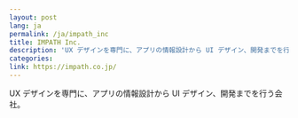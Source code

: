 ```yaml
---
layout: post
lang: ja
permalink: /ja/impath_inc
title: IMPATH Inc.
description: 'UX デザインを専門に、アプリの情報設計から UI デザイン、開発までを行う会社。'
categories: 
link: https://impath.co.jp/
---
```


<p>UX デザインを専門に、アプリの情報設計から UI デザイン、開発までを行う会社。</p>
